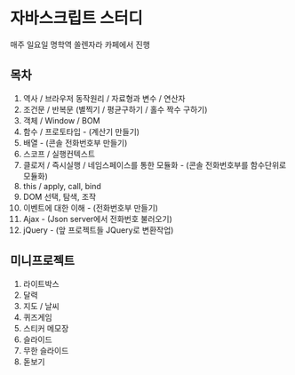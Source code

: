 # 자바스크립트 스터디
매주 일요일 명학역 쏠렌자라 카페에서 진행

## 목차
1. 역사 / 브라우저 동작원리 / 자료형과 변수 / 연산자 
2. 조건문 / 반복문 (별찍기 / 평균구하기 / 홀수 짝수 구하기)
3. 객체 / Window / BOM
4. 함수 / 프로토타입 - (계산기 만들기)
5. 배열 - (콘솔 전화번호부 만들기)
6. 스코프 / 실행컨텍스트
7. 클로저 / 즉시실행 / 네임스페이스를 통한 모듈화 - (콘솔 전화번호부를 함수단위로 모듈화)
8. this / apply, call, bind 
9. DOM 선택, 탐색, 조작 
10. 이벤트에 대한 이해 - (전화번호부 만들기)
11. Ajax - (Json server에서 전화번호 불러오기)
12. jQuery - (앞 프로젝트들 JQuery로 변환작업)

## 미니프로젝트 
1. 라이트박스
2. 달력
3. 지도 / 날씨
4. 퀴즈게임
5. 스티커 메모장
6. 슬라이드
7. 무한 슬라이드
8. 돋보기

